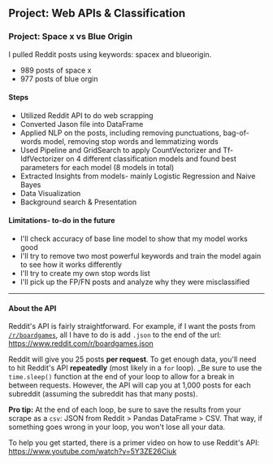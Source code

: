 ## Project: Web APIs & Classification


### Project: Space x vs Blue Origin  

I pulled Reddit posts using keywords: spacex and blueorigin.
- 989 posts of space x
- 977 posts of blue orgin

#### Steps
- Utilized Reddit API to do web scrapping
- Converted Jason file into DataFrame
- Applied NLP on the posts, including removing punctuations, bag-of-words model, removing stop words and lemmatizing words
- Used Pipeline and GridSearch to apply CountVectorizer and Tf-IdfVectorizer on 4 different classification models and found best parameters for each model (8 models in total)
- Extracted Insights from models- mainly Logistic Regression and Naive Bayes
- Data Visualization
- Background search & Presentation

#### Limitations- to-do in the future
- I'll check accuracy of base line model to show that my model works good
- I'll try to remove two most powerful keywords and train the model again to see how it works differently
- I'll try to create my own stop words list 
- I'll pick up the FP/FN posts and analyze why they were misclassified

---

#### About the API

Reddit's API is fairly straightforward. For example, if I want the posts from [`/r/boardgames`](https://www.reddit.com/r/boardgames), all I have to do is add `.json` to the end of the url: https://www.reddit.com/r/boardgames.json

Reddit will give you 25 posts **per request**. To get enough data, you'll need to hit Reddit's API **repeatedly** (most likely in a `for` loop). _Be sure to use the `time.sleep()` function at the end of your loop to allow for a break in between requests. However, the API will cap you at 1,000 posts for each subreddit (assuming the subreddit has that many posts).

**Pro tip:** At the end of each loop, be sure to save the results from your scrape as a `csv`: JSON from Reddit > Pandas DataFrame > CSV. That way, if something goes wrong in your loop, you won't lose all your data.

To help you get started, there is a primer video on how to use Reddit's API: https://www.youtube.com/watch?v=5Y3ZE26Ciuk
